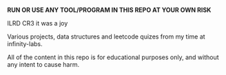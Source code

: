 **RUN OR USE ANY TOOL/PROGRAM IN THIS REPO AT YOUR OWN RISK**

ILRD CR3 it was a joy

Various projects, data structures and leetcode quizes from my time at infinity-labs.

All of the content in this repo is for educational purposes only, and without any intent to cause harm.
